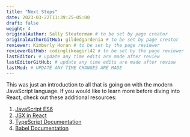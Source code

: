 ```yaml
---
title: "Next Steps"
date: 2023-03-22T11:39:25-05:00
draft: false
weight: 4
originalAuthor: Sally Steuterman # to be set by page creator
originalAuthorGitHub: gildedgardenia # to be set by page creator
reviewer: Kimberly Horan # to be set by the page reviewer
reviewerGitHub: codinglikeagirl42 # to be set by the page reviewer
lastEditor: # update any time edits are made after review
lastEditorGitHub: # update any time edits are made after review
lastMod: # UPDATE ANY TIME CHANGES ARE MADE
---
```


This was just an introduction to all that is going on with the modern JavaScript language. If you would like to learn more before diving into React, check out these additional resources:

1. [JavaScript ES6](https://www.w3schools.com/js/js_es6.asp)
1. [JSX in React](https://www.freecodecamp.org/news/jsx-in-react-introduction/)
1. [TypeScript Documentation](https://www.typescriptlang.org/)
1. [Babel Documentation](https://babeljs.io/)
